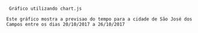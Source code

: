 ` Gráfico utilizando chart.js`

` Este gráfico mostra a previsao do tempo para a cidade de São José dos Campos entre os dias 20/10/2017 a 26/10/2017 `
